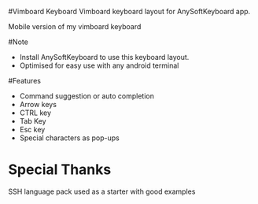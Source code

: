 #Vimboard Keyboard
Vimboard keyboard layout for AnySoftKeyboard app.

Mobile version of my vimboard keyboard

#Note
* Install AnySoftKeyboard to use this keyboard layout.
* Optimised for easy use with any android terminal 

#Features
* Command suggestion or auto completion
* Arrow keys
* CTRL key
* Tab Key
* Esc key
* Special characters as pop-ups

# Special Thanks 
SSH language pack used as a starter with good examples
